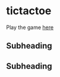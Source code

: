 # tictactoe 

 Play the game [here](https://aprilcanete.github.io/tictactoe/)

## Subheading



## Subheading
